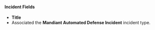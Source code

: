 
#### Incident Fields
- **Title**
- Associated the **Mandiant Automated Defense Incident** incident type.
